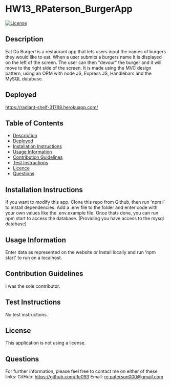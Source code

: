 # HW13_RPaterson_BurgerApp
[![License](https://img.shields.io/badge/License-None%20-lightgrey.svg)]()
## Description
Eat Da Burger! is a restaurant app that lets users input the names of burgers they would like to eat. When a user submits a burgers name it is displayed on the left of the screen. The user can then "devour" the burger and it will move to the right side of the screen. It is made using the MVC design pattern, using an ORM with node JS, Express JS, Handlebars and the MySQL database.
## Deployed
https://radiant-shelf-31788.herokuapp.com/
## Table of Contents
- [Description](#Description)
- [Deployed](#Deployed)
- [Installation Instructions](#Installation-Instructions)
- [Usage Information](#Usage-Information)
- [Contribution Guidelines](#Contribution-Guidelines)
- [Test Instructions](#Test-Instructions)
- [Licence](#Licence)
- [Questions](#Questions)
## Installation Instructions
If you want to modify this app. Clone this repo from Github, then run 'npm i' to install dependencies. Add a .env file to the folder and enter code with your own values like the .env.example file. Once thats done, you can run npm start to access the database. (Providing you have access to the mysql database)
## Usage Information
Enter data as represented on the website or Install locally and run 'npm start' to run on a localhost.
## Contribution Guidelines
I was the sole contributor.
## Test Instructions
No test instructions.
## License
This application is not using a license.
## Questions
For further information, please feel free to contact me on either of these links:
GitHub: https://github.com/Re093
Email: re.paterson000@gmail.com